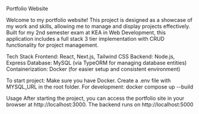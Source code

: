 Portfolio Website

Welcome to my portfolio website! This project is designed as a showcase of my work and skills, allowing me to manage and display projects effectively. Built for my 2nd semester exam at KEA in Web Development, this application includes a full stack 3 tier implementation with CRUD functionality for project management.

Tech Stack
Frontend: React, Next.js, Tailwind CSS
Backend: Node.js, Express
Database: MySQL (via TypeORM for managing database entities)
Containerization: Docker (for easier setup and consistent environment)

To start project:
Make sure you have Docker.
Create a .env file with MYSQL_URL in the root folder.
For development: docker compose up --build

Usage
After starting the project, you can access the portfolio site in your browser at http://localhost:3000. The backend runs on http://localhost:5000
